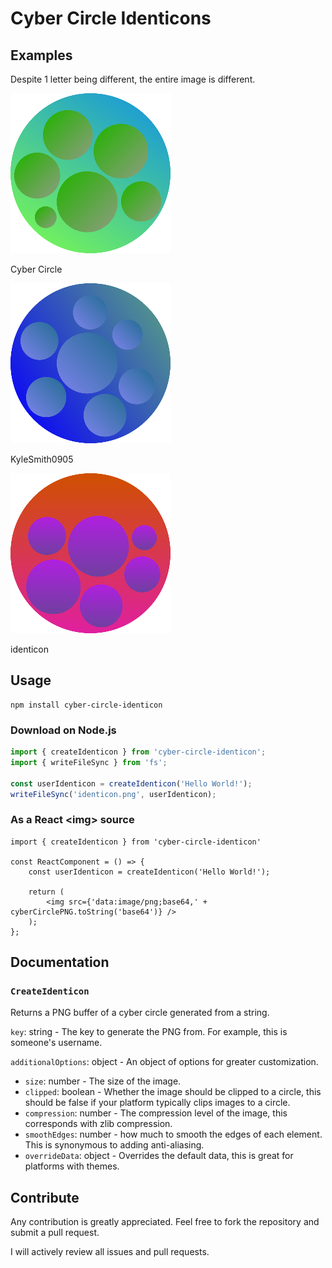 # Cyber Circle Identicons

## Examples

Despite 1 letter being different, the entire image is different.
	<div>
		<img src='assets/Cyber%20Circle.png' alt='Example 1' />
		<p>Cyber Circle</p>
	</div>
	<div>
		<img src='assets/Cyber_Circle.png' alt='Example 2' />
		<p>KyleSmith0905</p>
	</div>
	<div>
		<img src='assets/Cyber-Circle.png' alt='Example 3' />
		<p>identicon</p>
	</div>
</div>

## Usage

```
npm install cyber-circle-identicon
```

### Download on Node.js
```ts
import { createIdenticon } from 'cyber-circle-identicon';
import { writeFileSync } from 'fs';

const userIdenticon = createIdenticon('Hello World!');
writeFileSync('identicon.png', userIdenticon);
```

### As a  React \<img> source
```tsx
import { createIdenticon } from 'cyber-circle-identicon'

const ReactComponent = () => {
	const userIdenticon = createIdenticon('Hello World!');

	return (
		<img src={'data:image/png;base64,' + cyberCirclePNG.toString('base64')} />
	);
};
```

## Documentation

### `CreateIdenticon`
Returns a PNG buffer of a cyber circle generated from a string.

`key`: string - The key to generate the PNG from. For example, this is someone's username.

`additionalOptions`: object - An object of options for greater customization.
* `size`: number - The size of the image.
* `clipped`: boolean - Whether the image should be clipped to a circle, this should be false if your platform typically clips images to a circle.
* `compression`: number - The compression level of the image, this corresponds with zlib compression.
* `smoothEdges`: number - how much to smooth the edges of each element. This is synonymous to adding anti-aliasing.
* `overrideData`: object - Overrides the default data, this is great for platforms with themes.

## Contribute
Any contribution is greatly appreciated. Feel free to fork the repository and submit a pull request.

I will actively review all issues and pull requests.